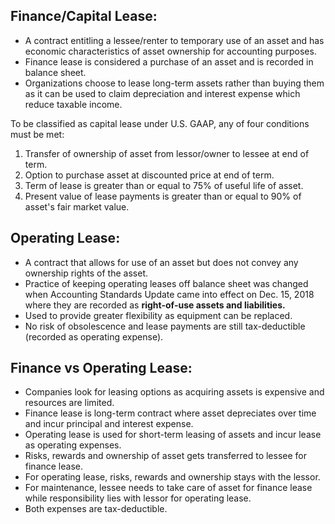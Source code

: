 ## Finance/Capital Lease:
- A contract entitling a lessee/renter to temporary use of an asset and has economic characteristics of asset ownership for accounting purposes.
- Finance lease is considered a purchase of an asset and is recorded in balance sheet.
- Organizations choose to lease long-term assets rather than buying them as it can be used to claim depreciation and interest expense which reduce taxable income. 

To be classified as capital lease under U.S. GAAP, any of four conditions must be met:
1) Transfer of ownership of asset from lessor/owner to lessee at end of term.
2) Option to purchase asset at discounted price at end of term.
3) Term of lease is greater than or equal to 75% of useful life of asset.
4) Present value of lease payments is greater than or equal to 90% of asset's fair market value. 

## Operating Lease:
- A contract that allows for use of an asset but does not convey any ownership rights of the asset. 
- Practice of keeping operating leases off balance sheet was changed when Accounting Standards Update came into effect on Dec. 15, 2018 where they are recorded as **right-of-use assets and liabilities.**
- Used to provide greater flexibility as equipment can be replaced.
- No risk of obsolescence and lease payments are still tax-deductible (recorded as operating expense). 

## Finance vs Operating Lease:
- Companies look for leasing options as acquiring assets is expensive and resources are limited. 
- Finance lease is long-term contract where asset depreciates over time and incur principal and interest expense.
- Operating lease is used for short-term leasing of assets and incur lease as operating expenses.
- Risks, rewards and ownership of asset gets transferred to lessee for finance lease. 
- For operating lease, risks, rewards and ownership stays with the lessor. 
- For maintenance, lessee needs to take care of asset for finance lease while responsibility lies with lessor for operating lease.
- Both expenses are tax-deductible. 
